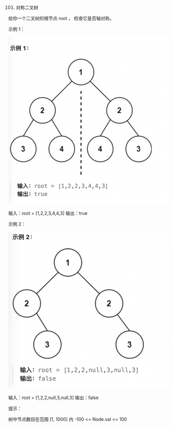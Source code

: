101. 对称二叉树

给你一个二叉树的根节点 root ， 检查它是否轴对称。

示例 1：

![Alt text](image.png)

输入：root = [1,2,2,3,4,4,3]
输出：true

示例 2：

![Alt text](image-1.png)

输入：root = [1,2,2,null,3,null,3]
输出：false
 

提示：

树中节点数目在范围 [1, 1000] 内
-100 <= Node.val <= 100
